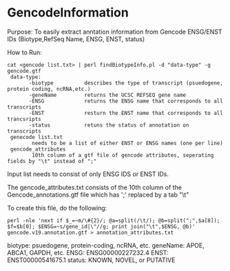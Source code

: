 GencodeInformation
==================

Purpose: To easily extract anntation information from Gencode ENSG/ENST IDs (Biotype,RefSeq Name, ENSG, ENST, status)

How to Run:
  
    cat <gencode list.txt> | perl findBiotypeInfo.pl -d "data-type" -g gencode.gtf
     data-type: 
           -biotype          describes the type of transcript (psuedogene, protein coding, ncRNA,etc.)
           -geneName         returns the UCSC REFSEQ gene name
           -ENSG             returns the ENSG name that corresponds to all transcripts
           -ENST             resturn the ENST name that corresponds to all trancsripts
           -status           retuns the status of annotation on transcripts
     genecode list.txt
            needs to be a list of either ENST or ENSG names (one per line)
     gencode_attributes
            10th column of a gtf file of gencode attributes, seperating fields by "\t" instead of ";"
    
Input list needs to consist of only ENSG IDS or ENST IDs. 

The gencode_attributes.txt consists of the 10th column of the Gencode_annotations.gtf file which has ';' replaced by a tab "\t"

To create this file, do the following:

    perl -nle 'next if $_=~m/\#{2}/; @a=split(/\t/); @b=split(";",$a[8]); $f=$b[0]; $ENSG=~s/gene_id|\"//g; print join("\t",$ENSG, @b)' gencode.v19.annotation.gtf > annotation_attributes.txt
  
biotype:  psuedogene, protein-coding, ncRNA, etc.
geneName: APOE, ABCA1, GAPDH, etc.
ENSG:     ENSG00000227232.4
ENST:     ENST00000541675.1
status:   KNOWN, NOVEL, or PUTATIVE
